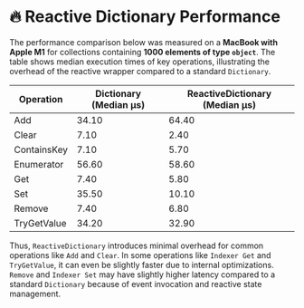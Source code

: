 # 🔥 Reactive Dictionary Performance

The performance comparison below was measured on a **MacBook with Apple M1** for collections containing **1000 elements
of type `object`**. The table shows median execution times of key operations, illustrating the overhead of the reactive
wrapper compared to a standard `Dictionary`.

| Operation   | Dictionary (Median μs) | ReactiveDictionary (Median μs) |
|-------------|------------------------|--------------------------------|
| Add         | 34.10                  | 64.40                          |
| Clear       | 7.10                   | 2.40                           |
| ContainsKey | 7.10                   | 5.70                           |
| Enumerator  | 56.60                  | 58.60                          |
| Get         | 7.40                   | 5.80                           |
| Set         | 35.50                  | 10.10                          |
| Remove      | 7.40                   | 6.80                           |
| TryGetValue | 34.20                  | 32.90                          |

Thus, `ReactiveDictionary` introduces minimal overhead for common operations like `Add` and `Clear`. In some operations
like `Indexer Get` and `TryGetValue`, it can even be slightly faster due to internal optimizations. `Remove` and
`Indexer Set` may have slightly higher latency compared to a standard `Dictionary` because of event invocation and
reactive state management.